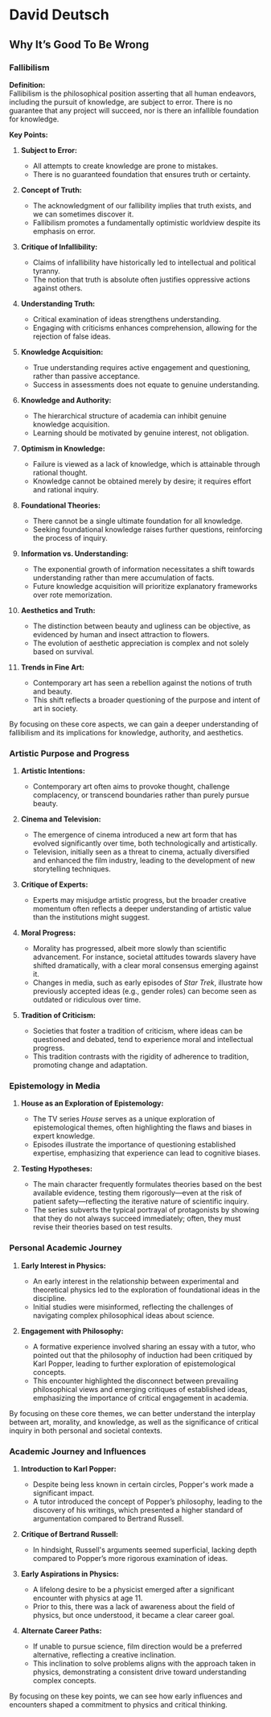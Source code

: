 # David Deutsch

## Why It’s Good To Be Wrong

### Fallibilism

**Definition:**  
Fallibilism is the philosophical position asserting that all human endeavors, including the pursuit of knowledge, are subject to error. There is no guarantee that any project will succeed, nor is there an infallible foundation for knowledge.

**Key Points:**

1. **Subject to Error:**
   - All attempts to create knowledge are prone to mistakes.
   - There is no guaranteed foundation that ensures truth or certainty.

2. **Concept of Truth:**
   - The acknowledgment of our fallibility implies that truth exists, and we can sometimes discover it.
   - Fallibilism promotes a fundamentally optimistic worldview despite its emphasis on error.

3. **Critique of Infallibility:**
   - Claims of infallibility have historically led to intellectual and political tyranny.
   - The notion that truth is absolute often justifies oppressive actions against others.

4. **Understanding Truth:**
   - Critical examination of ideas strengthens understanding.
   - Engaging with criticisms enhances comprehension, allowing for the rejection of false ideas.

5. **Knowledge Acquisition:**
   - True understanding requires active engagement and questioning, rather than passive acceptance.
   - Success in assessments does not equate to genuine understanding.

6. **Knowledge and Authority:**
   - The hierarchical structure of academia can inhibit genuine knowledge acquisition.
   - Learning should be motivated by genuine interest, not obligation.

7. **Optimism in Knowledge:**
   - Failure is viewed as a lack of knowledge, which is attainable through rational thought.
   - Knowledge cannot be obtained merely by desire; it requires effort and rational inquiry.

8. **Foundational Theories:**
   - There cannot be a single ultimate foundation for all knowledge.
   - Seeking foundational knowledge raises further questions, reinforcing the process of inquiry.

9. **Information vs. Understanding:**
   - The exponential growth of information necessitates a shift towards understanding rather than mere accumulation of facts.
   - Future knowledge acquisition will prioritize explanatory frameworks over rote memorization.

10. **Aesthetics and Truth:**
    - The distinction between beauty and ugliness can be objective, as evidenced by human and insect attraction to flowers.
    - The evolution of aesthetic appreciation is complex and not solely based on survival.

11. **Trends in Fine Art:**
    - Contemporary art has seen a rebellion against the notions of truth and beauty.
    - This shift reflects a broader questioning of the purpose and intent of art in society.

By focusing on these core aspects, we can gain a deeper understanding of fallibilism and its implications for knowledge, authority, and aesthetics.

### Artistic Purpose and Progress

1. **Artistic Intentions:**
   - Contemporary art often aims to provoke thought, challenge complacency, or transcend boundaries rather than purely pursue beauty.

2. **Cinema and Television:**
   - The emergence of cinema introduced a new art form that has evolved significantly over time, both technologically and artistically.
   - Television, initially seen as a threat to cinema, actually diversified and enhanced the film industry, leading to the development of new storytelling techniques.

3. **Critique of Experts:**
   - Experts may misjudge artistic progress, but the broader creative momentum often reflects a deeper understanding of artistic value than the institutions might suggest.

4. **Moral Progress:**
   - Morality has progressed, albeit more slowly than scientific advancement. For instance, societal attitudes towards slavery have shifted dramatically, with a clear moral consensus emerging against it.
   - Changes in media, such as early episodes of *Star Trek*, illustrate how previously accepted ideas (e.g., gender roles) can become seen as outdated or ridiculous over time.

5. **Tradition of Criticism:**
   - Societies that foster a tradition of criticism, where ideas can be questioned and debated, tend to experience moral and intellectual progress.
   - This tradition contrasts with the rigidity of adherence to tradition, promoting change and adaptation.

### Epistemology in Media

1. **House as an Exploration of Epistemology:**
   - The TV series *House* serves as a unique exploration of epistemological themes, often highlighting the flaws and biases in expert knowledge.
   - Episodes illustrate the importance of questioning established expertise, emphasizing that experience can lead to cognitive biases.

2. **Testing Hypotheses:**
   - The main character frequently formulates theories based on the best available evidence, testing them rigorously—even at the risk of patient safety—reflecting the iterative nature of scientific inquiry.
   - The series subverts the typical portrayal of protagonists by showing that they do not always succeed immediately; often, they must revise their theories based on test results.

### Personal Academic Journey

1. **Early Interest in Physics:**
   - An early interest in the relationship between experimental and theoretical physics led to the exploration of foundational ideas in the discipline.
   - Initial studies were misinformed, reflecting the challenges of navigating complex philosophical ideas about science.

2. **Engagement with Philosophy:**
   - A formative experience involved sharing an essay with a tutor, who pointed out that the philosophy of induction had been critiqued by Karl Popper, leading to further exploration of epistemological concepts.
   - This encounter highlighted the disconnect between prevailing philosophical views and emerging critiques of established ideas, emphasizing the importance of critical engagement in academia.

By focusing on these core themes, we can better understand the interplay between art, morality, and knowledge, as well as the significance of critical inquiry in both personal and societal contexts.

### Academic Journey and Influences

1. **Introduction to Karl Popper:**
   - Despite being less known in certain circles, Popper's work made a significant impact.
   - A tutor introduced the concept of Popper’s philosophy, leading to the discovery of his writings, which presented a higher standard of argumentation compared to Bertrand Russell.

2. **Critique of Bertrand Russell:**
   - In hindsight, Russell's arguments seemed superficial, lacking depth compared to Popper’s more rigorous examination of ideas.

3. **Early Aspirations in Physics:**
   - A lifelong desire to be a physicist emerged after a significant encounter with physics at age 11.
   - Prior to this, there was a lack of awareness about the field of physics, but once understood, it became a clear career goal.

4. **Alternate Career Paths:**
   - If unable to pursue science, film direction would be a preferred alternative, reflecting a creative inclination.
   - This inclination to solve problems aligns with the approach taken in physics, demonstrating a consistent drive toward understanding complex concepts.

By focusing on these key points, we can see how early influences and encounters shaped a commitment to physics and critical thinking.